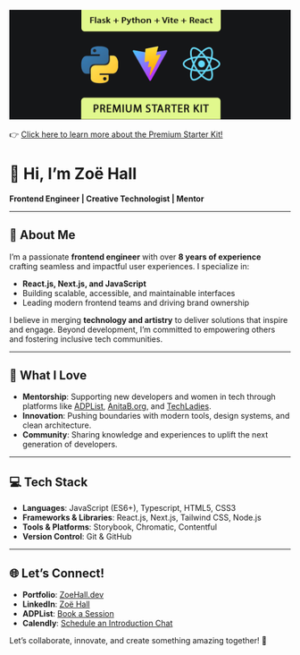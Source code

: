 ![Upgrade to Premium](https://github.com/ZoeFaithHall/README/blob/77e1cd1aa36be36f8a2ba037eaad58c55d30061d/Premium-Python-React-Starter-Kit.png)

👉 [Click here to learn more about the Premium Starter Kit!](https://github.com/ZoeFaithHall/Premium-Python-React-Starter-Kit)

# 👋 Hi, I’m Zoë Hall  
**Frontend Engineer | Creative Technologist | Mentor**  

---

## 🚀 About Me  
I’m a passionate **frontend engineer** with over **8 years of experience** crafting seamless and impactful user experiences. I specialize in:  
- **React.js, Next.js, and JavaScript**  
- Building scalable, accessible, and maintainable interfaces  
- Leading modern frontend teams and driving brand ownership  

I believe in merging **technology and artistry** to deliver solutions that inspire and engage. Beyond development, I’m committed to empowering others and fostering inclusive tech communities.  

---

## 🌱 What I Love  
- **Mentorship**: Supporting new developers and women in tech through platforms like [ADPList](https://adplist.org/), [AnitaB.org](https://anitab.org/), and [TechLadies](https://www.techladies.co/).  
- **Innovation**: Pushing boundaries with modern tools, design systems, and clean architecture.  
- **Community**: Sharing knowledge and experiences to uplift the next generation of developers.  

---

## 💻 Tech Stack  
- **Languages**: JavaScript (ES6+), Typescript, HTML5, CSS3  
- **Frameworks & Libraries**: React.js, Next.js, Tailwind CSS, Node.js  
- **Tools & Platforms**: Storybook, Chromatic, Contentful  
- **Version Control**: Git & GitHub  

---

## 🌐 Let’s Connect!  
- **Portfolio**: [ZoeHall.dev](https://zoehall.dev)  
- **LinkedIn**: [Zoë Hall](https://www.linkedin.com)  
- **ADPList**: [Book a Session](https://adplist.org/)
- **Calendly**: [Schedule an Introduction Chat](https://calendly.com/zoefhall/introduction)

Let’s collaborate, innovate, and create something amazing together! 🚀  
